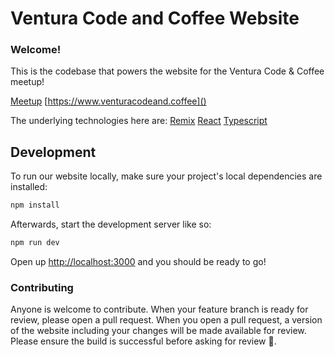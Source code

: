 # Ventura Code and Coffee Website

### Welcome!

This is the codebase that powers the website for the Ventura Code & Coffee meetup!

[Meetup](https://www.meetup.com/ventura-code-coffee/)
[https://www.venturacodeand.coffee]()

The underlying technologies here are:
[Remix](https://remix.run/docs)
[React](https://reactjs.org/)
[Typescript](https://www.typescriptlang.org/)

## Development

To run our website locally, make sure your project's local dependencies are installed:

```sh
npm install
```

Afterwards, start the development server like so:

```sh
npm run dev
```

Open up [http://localhost:3000](http://localhost:3000) and you should be ready to go!

### Contributing

Anyone is welcome to contribute. When your feature branch is ready for review, please open a pull request. When you open a pull request, a version of the website including your changes will be made available for review. Please ensure the build is successful before asking for review 🙏.

